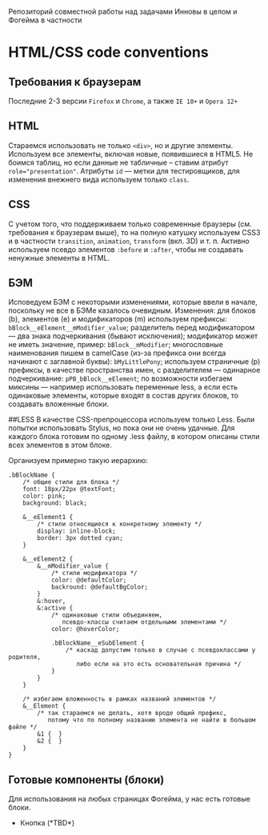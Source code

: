 Репозиторий совместной работы над задачами Инновы в целом и Фогейма в частности


# HTML/CSS code conventions

## Требования к браузерам
Последние 2-3 версии `Firefox` и `Chrome`, а также `IE 10+` и `Opera 12+`

## HTML
Стараемся использовать не только `<div>`, но и другие элементы.
Используем все элементы, включая новые, появившиеся в HTML5.
Не боимся таблиц, но если данные не табличные – ставим атрибут `role="presentation"`.
Атрибуты `id` — метки для тестировщиков, для изменения внежнего вида используем только `class`.

## CSS
С учетом того, что поддерживаем только современные браузеры (см. требования к браузерам выше), то на полную катушку используем CSS3 и в частности `transition`, `animation`, `transform` (вкл. 3D) и т. п.
Активно используем псевдо элементов `:before` и `:after`, чтобы не создавать ненужные элементы в HTML.

## БЭМ
Исповедуем БЭМ с некоторыми изменениями, которые ввели в начале, поскольку не все в БЭМе казалось очевидным.
Изменения:
для блоков (b), элементов (e) и модификаторов (m) используем префиксы: `bBlock__eElement__mModifier_value`;
разделитель перед модификатором — два знака подчеркивания (бывают исключения);
модификатор может не иметь значение, пример: `bBlock__mModifier`;
многословные наименования пишем в camelCase (из-за префикса они всегда начинают с заглавной буквы): `bMyLittlePony`;
используем страничные (p) префиксы, в качестве пространства имен, с разделителем — одинарное подчеркивание: `pPB_bBlock__eElement`;
по возможности избегаем миксины — например использовать переменные less, а если есть одинаковые элементы, которые входят в состав других блоков, то создавать вложенные блоки.

##LESS
В качестве CSS-препроцессора используем только Less. Были попытки использовать Stylus, но пока они не очень удачные.
Для каждого блока готовим по одному .less файлу, в котором описаны стили всех элементов в этом блоке.

Организуем примерно такую иерархию:

```
.bBlockName {
    /* общие стили для блока */
    font: 18px/22px @textFont;
    color: pink;
    background: black;

    &__eElement1 {
        /* стили относящиеся к конкретному элементу */
        display: inline-block;
        border: 3px dotted cyan;
    }

    &__eElement2 {
        &__mModifier_value {
            /* стили модификатора */
            color: @defaultColor;
            backround: @defaultBgColor;
        }
        &:hover,
        &:active {
            /* одинаковые стили объединяем,
               псевдо-классы считаем отдельными элементами */
            color: @hoverColor;

            .bBlockName__eSubElement {
                /* каскад допустим только в случае с псевдоклассами у родителя,
                   либо если на это есть основательная причина */
            }
        }
    }

    /* избегаем вложенность в рамках названий элементов */
    &__Element {
        /* так стараемся не делать, хотя вроде общий префикс,
           потому что по полному названию элемента не найти в большом файле */
        &1 {  }
        &2 {  }
    }
}
```

## Готовые компоненты (блоки)

Для использования на любых страницах Фогейма, у нас есть готовые блоки.

- Кнопка (\*TBD\*)
 
 
